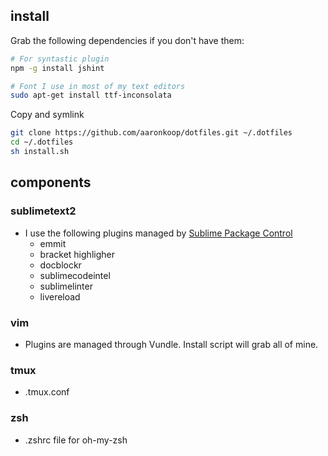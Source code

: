 ## install

Grab the following dependencies if you don't have them:
```sh
# For syntastic plugin
npm -g install jshint                   

# Font I use in most of my text editors
sudo apt-get install ttf-inconsolata    
```
Copy and symlink
```sh
git clone https://github.com/aaronkoop/dotfiles.git ~/.dotfiles
cd ~/.dotfiles
sh install.sh
```

## components

### sublimetext2 
* I use the following plugins managed by [Sublime Package Control](http://wbond.net/sublime_packages/package_control)
  * emmit
  * bracket highligher
  * docblockr
  * sublimecodeintel
  * sublimelinter
  * livereload

### vim
* Plugins are managed through Vundle. Install script will grab all of mine.

### tmux
* .tmux.conf

### zsh 
* .zshrc file for oh-my-zsh
